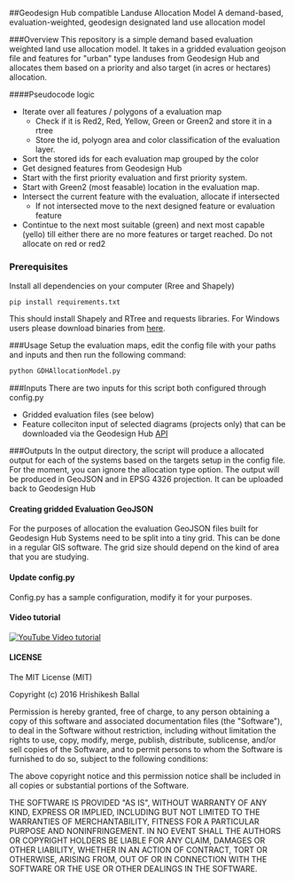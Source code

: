##Geodesign Hub compatible Landuse Allocation Model
A demand-based, evaluation-weighted, geodesign designated land use allocation model

###Overview
This repository is a simple demand based evaluation weighted land use allocation model. It takes in a gridded evaluation geojson file and features for "urban" type landuses from Geodesign Hub and allocates them based on a priority and also target (in acres or hectares) allocation. 

####Pseudocode logic
- Iterate over all features / polygons of a evaluation map
  - Check if it is Red2, Red, Yellow, Green or Green2 and store it in a rtree
  - Store the id, polyogn area and color classification of the evaluation layer.
- Sort the stored ids for each evaluation map grouped by the color
- Get designed features from Geodesign Hub
- Start with the first priority evaluation and first priority system.
- Start with Green2 (most feasable) location in the evaluation map. 
- Intersect the current feature with the evaluation, allocate if intersected
  - If not intersected move to the next designed feature or evaluation feature
- Contintue to the next most suitable (green) and next most capable (yello) till either there are no more features or target reached. Do not allocate on red or red2 


### Prerequisites
Install all dependencies on your computer (Rree and Shapely)
```
pip install requirements.txt
```
This should install Shapely and RTree and requests libraries. For Windows users please download binaries from [here](http://www.lfd.uci.edu/~gohlke/pythonlibs/).

###Usage
Setup the evaluation maps, edit the config file with your paths and inputs and then run the following command:
```python
python GDHAllocationModel.py
```

###Inputs
There are two inputs for this script both configured through config.py
- Gridded evaluation files (see below)
- Feature colleciton input of selected diagrams (projects only) that can be downloaded via the Geodesign Hub [API](http://www.geodesignsupport.com/kb/get-methods/)

###Outputs
In the output directory, the script will produce a allocated output for each of the systems based on the targets setup in the config file. For the moment, you can ignore the allocation type option. The output will be produced in GeoJSON and in EPSG 4326 projection. It can be uploaded back to Geodesign Hub

#### Creating gridded Evaluation GeoJSON
For the purposes of allocation the evaluation GeoJSON files built for Geodesign Hub Systems need to be split into a tiny grid. This can be done in a regular GIS software. The grid size should depend on the kind of area that you are studying. 


#### Update config.py
Config.py has a sample configuration, modify it for your purposes. 

#### Video tutorial
[![YouTube Video tutorial](http://i.imgur.com/3KNhYft.png)](https://www.youtube.com/watch?v=QFbOM5T2eQQ)

#### LICENSE
The MIT License (MIT)

Copyright (c) 2016 Hrishikesh Ballal

Permission is hereby granted, free of charge, to any person obtaining a copy of this software and associated documentation files (the "Software"), to deal in the Software without restriction, including without limitation the rights to use, copy, modify, merge, publish, distribute, sublicense, and/or sell copies of the Software, and to permit persons to whom the Software is furnished to do so, subject to the following conditions:

The above copyright notice and this permission notice shall be included in all copies or substantial portions of the Software.

THE SOFTWARE IS PROVIDED "AS IS", WITHOUT WARRANTY OF ANY KIND, EXPRESS OR IMPLIED, INCLUDING BUT NOT LIMITED TO THE WARRANTIES OF MERCHANTABILITY, FITNESS FOR A PARTICULAR PURPOSE AND NONINFRINGEMENT. IN NO EVENT SHALL THE AUTHORS OR COPYRIGHT HOLDERS BE LIABLE FOR ANY CLAIM, DAMAGES OR OTHER LIABILITY, WHETHER IN AN ACTION OF CONTRACT, TORT OR OTHERWISE, ARISING FROM, OUT OF OR IN CONNECTION WITH THE SOFTWARE OR THE USE OR OTHER DEALINGS IN THE SOFTWARE.

